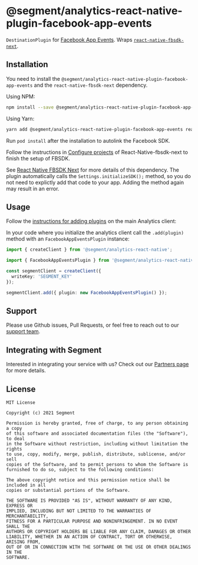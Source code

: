 # @segment/analytics-react-native-plugin-facebook-app-events

`DestinationPlugin` for [Facebook App Events](https://developers.facebook.com/docs/app-events/). Wraps [`react-native-fbsdk-next`](https://www.npmjs.com/package/react-native-fbsdk-next).

## Installation

You need to install the `@segment/analytics-react-native-plugin-facebook-app-events` and the `react-native-fbsdk-next` dependency.

Using NPM:
```bash
npm install --save @segment/analytics-react-native-plugin-facebook-app-events react-native-fbsdk-next
```

Using Yarn:
```bash
yarn add @segment/analytics-react-native-plugin-facebook-app-events react-native-fbsdk-next
```

Run `pod install` after the installation to autolink the Facebook SDK.

Follow the instructions in [Configure projects](https://github.com/thebergamo/react-native-fbsdk-next#3-configure-projects) of React-Native-fbsdk-next to finish the setup of FBSDK.

See [React Native FBSDK Next](https://github.com/thebergamo/react-native-fbsdk-next) for more details of this dependency. The plugin automatically calls the `Settings.initializeSDK();` method, so you do not need to explictly add that code to your app. Adding the method again may result in an error.
## Usage

Follow the [instructions for adding plugins](https://github.com/segmentio/analytics-react-native#adding-plugins) on the main Analytics client:

In your code where you initialize the analytics client call the `.add(plugin)` method with an `FacebookAppEventsPlugin` instance:

```ts
import { createClient } from '@segment/analytics-react-native';

import { FacebookAppEventsPlugin } from '@segment/analytics-react-native-plugin-facebook-app-events';

const segmentClient = createClient({
  writeKey: 'SEGMENT_KEY'
});

segmentClient.add({ plugin: new FacebookAppEventsPlugin() });
```

## Support

Please use Github issues, Pull Requests, or feel free to reach out to our [support team](https://segment.com/help/).

## Integrating with Segment

Interested in integrating your service with us? Check out our [Partners page](https://segment.com/partners/) for more details.

## License
```
MIT License

Copyright (c) 2021 Segment

Permission is hereby granted, free of charge, to any person obtaining a copy
of this software and associated documentation files (the "Software"), to deal
in the Software without restriction, including without limitation the rights
to use, copy, modify, merge, publish, distribute, sublicense, and/or sell
copies of the Software, and to permit persons to whom the Software is
furnished to do so, subject to the following conditions:

The above copyright notice and this permission notice shall be included in all
copies or substantial portions of the Software.

THE SOFTWARE IS PROVIDED "AS IS", WITHOUT WARRANTY OF ANY KIND, EXPRESS OR
IMPLIED, INCLUDING BUT NOT LIMITED TO THE WARRANTIES OF MERCHANTABILITY,
FITNESS FOR A PARTICULAR PURPOSE AND NONINFRINGEMENT. IN NO EVENT SHALL THE
AUTHORS OR COPYRIGHT HOLDERS BE LIABLE FOR ANY CLAIM, DAMAGES OR OTHER
LIABILITY, WHETHER IN AN ACTION OF CONTRACT, TORT OR OTHERWISE, ARISING FROM,
OUT OF OR IN CONNECTION WITH THE SOFTWARE OR THE USE OR OTHER DEALINGS IN THE
SOFTWARE.
```
